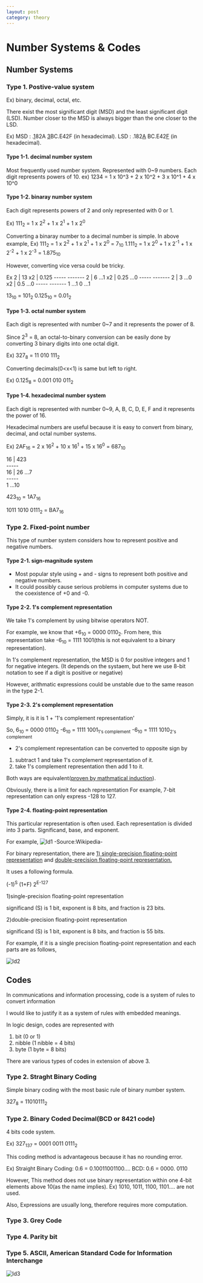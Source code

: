 ```yaml
---
layout: post
category: theory
---
```


# Number Systems & Codes

## Number Systems

### Type 1. Postive-value system

Ex) binary, decimal, octal, etc.

There exist the most significant digit (MSD) and the least significant digit (LSD).
Number closer to the MSD is always bigger than the one closer to the LSD.

Ex) MSD : .<span style="text-decoration:underline">1</span>82A  <span style="text-decoration:underline">3</span>BC.E42F (in hexadecimal).
    LSD : .182<span style="text-decoration:underline">A</span>  BC.E42<span style="text-decoration:underline">F</span> (in hexadecimal).

#### Type 1-1. decimal number system

Most frequently used number system. Represented with 0~9 numbers.
Each digit represents powers of 10. ex) 1234 = 1 x 10^3 + 2 x 10^2 + 3 x 10^1 + 4 x 10^0

#### Type 1-2. binaray number system

Each digit represents powers of 2 and only represented with 0 or 1.

Ex) 111<sub>2</sub> = 1 x 2<sup>2</sup> + 1 x 2<sup>1</sup> + 1 x 2<sup>0</sup>

Converting a binaray number to a decimal number is simple.
In above example,
Ex) 111<sub>2</sub> = 1 x 2<sup>2</sup> + 1 x 2<sup>1</sup> + 1 x 2<sup>0</sup> = 7<sub>10</sub>
    1.111<sub>2</sub> = 1 x 2<sup>0</sup> + 1 x 2<sup>-1</sup> + 1 x 2<sup>-2</sup> + 1 x 2<sup>-3</sup> = 1.875<sub>10</sub>

However, converting vice versa could be tricky.

Ex       2 | 13             x2 | 0.125
            -----               -------
        2 |  6  ...1       x2 | 0.25 ...0
            -----               -------
        2 |  3  ...0       x2 | 0.5  ...0
            -----               -------
            1  ...1            0    ...1

13<sub>10</sub> = 101<sub>2</sub>     0.125<sub>10</sub> = 0.01<sub>2</sub>


#### Type 1-3. octal number system

Each digit is represented with number 0~7 and it represents the power of 8.

Since 2<sup>3</sup> = 8, an octal-to-binary conversion can be easily done by converting 3 binary digits into one octal digit.

Ex) 327<sub>8</sub> = 11 010 111<sub>2</sub>

Converting decimals(0<x<1) is same but left to right.

Ex) 0.125<sub>8</sub> = 0.001 010 011<sub>2</sub>


#### Type 1-4. hexadecimal number system

Each digit is represented with number 0~9, A, B, C, D, E, F and it represents the power of 16.

Hexadecimal numbers are useful because it is easy to convert from binary, decimal, and octal number systems.

Ex) 2AF<sub>16</sub> = 2 x 16<sup>2</sup> + 10 x 16<sup>1</sup> + 15 x 16<sup>0</sup> = 687<sub>10</sub>

16 | 423            
    -----          
16 |  26  ...7      
    -----         
      1   ...10      

423<sub>10</sub> = 1A7<sub>16</sub>

1011 1010 0111<sub>2</sub> = BA7<sub>16</sub>                   

### Type 2. Fixed-point number

This type of number system considers how to represent positive and negative numbers.


#### Type 2-1. sign-magnitude system

- Most popular style using + and - signs to represent both positive and negative numbers.
- It could possibly cause serious problems in computer systems due to the coexistence of +0 and -0.

#### Type 2-2. 1's complement representation

We take 1's complement by using bitwise operators NOT.

For example, we know that +6<sub>10</sub> = 0000 0110<sub>2</sub>.
From here, this representation take -6<sub>10</sub> = 1111 1001(this is not equivalent to a binary representation).

In 1's complement representation, the MSD is 0 for positive integers and 1 for negative integers.
(It depends on the systaem, but here we use 8-bit notation to see if a digit is positive or negative)

However, arithmatic expressions could be unstable due to the same reason in the type 2-1.

#### Type 2-3. 2's complement representation

Simply, it is it is 1 + '1's complement representation'

So, 
6<sub>10</sub> = 0000 0110<sub>2</sub>
-6<sub>10</sub> = 1111 1001<sub>1's complement</sub>
-6<sub>10</sub> = 1111 1010<sub>2's complement</sub>

* 2's complement representation can be converted to opposite sign by
1) subtract 1 and take 1's complement representation of it.
2) take 1's complement representation then add 1 to it.

Both ways are equivalent(<a href="https://www.cs.cornell.edu/~tomf/notes/cps104/twoscomp.html">proven by mathmatical induction</a>).

Obviously, there is a limit for each representation
For example, 7-bit representation can only express -128 to 127.


#### Type 2-4. floating-point representation

This particular representation is often used.
Each representation is divided into 3 parts. Significand, base, and exponent.

For example,
<img src="{{site.url}}/assets/images/theory/ld1.png" width="auto" height="auto" alt="ld1">
-Source:Wikipedia-

For binary representation, there are <span style="text-decoration:underline">1) single-precision floating-point representation</span> and <span style="text-decoration:underline">double-precision floating-point representation.</span>

It uses a following formula.

(-1)<sup>S</sup> (1+F) 2<sup>E-127</sup>

1)single-precision floating-point representation

significand (S) is 1 bit, exponent is 8 bits, and fraction is 23 bits.

2)double-precision floating-point representation

significand (S) is 1 bit, exponent is 8 bits, and fraction is 55 bits.

For example, if it is a single precision floating-point representation and each parts are as follows,

<img src="{{site.url}}/assets/images/theory/ld2.png" width="auto" height="auto" alt="ld2">




## Codes

In communications and information processing, code is a system of rules to convert information

I would like to justify it as a system of rules with embedded meanings.

In logic design, codes are represented with

1) bit (0 or 1)
2) nibble (1 nibble = 4 bits)
3) byte (1 byte = 8 bits)

There are various types of codes in extension of above 3.

### Type 2. Straght Binary Coding

Simple binary coding with the most basic rule of binary number system.

327<sub>8</sub> = 11010111<sub>2</sub>

### Type 2. Binary Coded Decimal(BCD or 8421 code)

4 bits code system.

Ex) 327<sub>137</sub> = 0001 0011 0111<sub>2</sub>

This coding method is advantageous because it has no rounding error.

Ex) Straight Binary Coding: 0.6 = 0.10011001100....
    BCD: 0.6 = 0000. 0110

However, This method does not use binary representation within one 4-bit elements above 10(as the name implies).
Ex) 1010, 1011, 1100, 1101.... are not used.

Also, Expressions are usually long, therefore requires more computation.


### Type 3. Grey Code

### Type 4. Parity bit

### Type 5. ASCII, American Standard Code for Information Interchange

<img src="{{site.url}}/assets/images/theory/ld3.jpeg" width="auto" height="auto" alt="ld3">